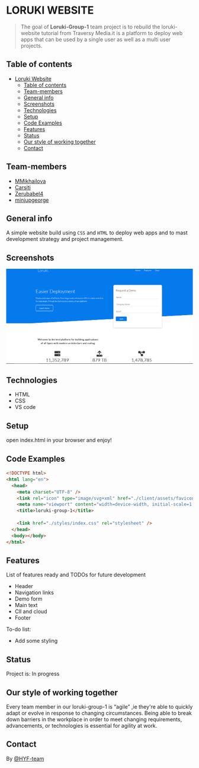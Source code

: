 # LORUKI WEBSITE

> The goal of **Loruki-Group-1** team project is to rebuild the loruki-website
> tutorial from Traversy Media.it is a platform to deploy web apps that can be used by a single user as well as a multi user projects.

## Table of contents

- [Loruki Website](#Loruki-Website)
  - [Table of contents](#table-of-contents)
  - [Team-members](#team-members)
  - [General info](#general-info)
  - [Screenshots](#screenshots)
  - [Technologies](#technologies)
  - [Setup](#setup)
  - [Code Examples](#code-examples)
  - [Features](#features)
  - [Status](#status)
  - [Our style of working together](#our-style-of-working-together)
  - [Contact](#contact)

## Team-members

- [MMikhailova](https://github.com/MMikhailova)
- [Carsiti](https://github.com/Carsiti)
- [Zerubabel4](https://github.com/Zerubabel4)
- [minjupgeorge](https://github.com/minjupgeorge)

## General info

A simple website build using `CSS` and `HTML` to deploy web apps and to mast development
strategy and project management.

## Screenshots

![Example screenshot](./images/screenshot.png)

## Technologies

- HTML
- CSS
- VS code

## Setup

open index.html in your browser and enjoy!

## Code Examples

```html
<!DOCTYPE html>
<html lang="en">
  <head>
    <meta charset="UTF-8" />
    <link rel="icon" type="image/svg+xml" href="./client/assets/favicon.ico" />
    <meta name="viewport" content="width=device-width, initial-scale=1.0" />
    <title>loruki-group-1</title>

    <link href="./styles/index.css" rel="stylesheet" />
  </head>
  <body></body>
</html>
```

## Features

List of features ready and TODOs for future development

- Header
- Navigation links
- Demo form
- Main text
- ClI and cloud
- Footer

To-do list:

- Add some styling

## Status

Project is: In progress

## Our style of working together

Every team member in our loruki-group-1 is “agile” ,ie they're able to quickly
adapt or evolve in response to changing circumstances. Being able to break down
barriers in the workplace in order to meet changing requirements, advancements,
or technologies is essential for agility at work.

## Contact

By [@HYF-team](https://github.com/lab-brussels-1/)

